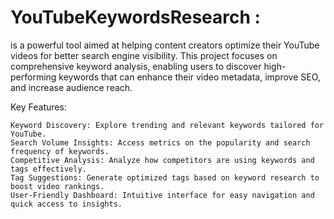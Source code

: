 # YouTubeKeywordsResearch : 
is a powerful tool aimed at helping content creators optimize their YouTube videos for better search engine visibility. This project focuses on comprehensive keyword analysis, enabling users to discover high-performing keywords that can enhance their video metadata, improve SEO, and increase audience reach.

Key Features:

    Keyword Discovery: Explore trending and relevant keywords tailored for YouTube.
    Search Volume Insights: Access metrics on the popularity and search frequency of keywords.
    Competitive Analysis: Analyze how competitors are using keywords and tags effectively.
    Tag Suggestions: Generate optimized tags based on keyword research to boost video rankings.
    User-Friendly Dashboard: Intuitive interface for easy navigation and quick access to insights.

